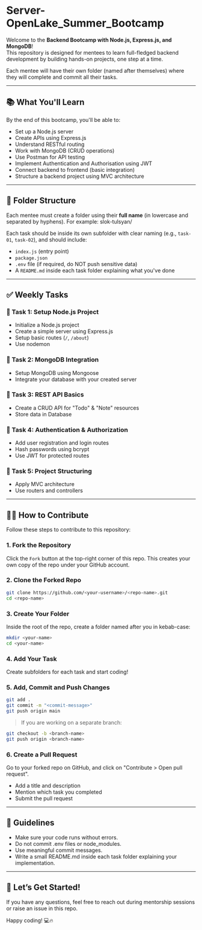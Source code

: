 # Server-OpenLake_Summer_Bootcamp

Welcome to the **Backend Bootcamp with Node.js, Express.js, and MongoDB**!  
This repository is designed for mentees to learn full-fledged backend development by building hands-on projects, one step at a time.

Each mentee will have their own folder (named after themselves) where they will complete and commit all their tasks.

---

## 📚 What You'll Learn

By the end of this bootcamp, you'll be able to:

- Set up a Node.js server
- Create APIs using Express.js
- Understand RESTful routing
- Work with MongoDB (CRUD operations)
- Use Postman for API testing
- Implement Authentication and Authorisation using JWT
- Connect backend to frontend (basic integration)
- Structure a backend project using MVC architecture
  
---

## 📁 Folder Structure

Each mentee must create a folder using their **full name** (in lowercase and separated by hyphens). For example:
slok-tulsyan/

Each task should be inside its own subfolder with clear naming (e.g., `task-01`, `task-02`), and should include:

- `index.js` (entry point)
- `package.json`
- `.env` file (if required, do NOT push sensitive data)
- A `README.md` inside each task folder explaining what you've done

---

## ✅ Weekly Tasks

### 🔹 Task 1: Setup Node.js Project
- Initialize a Node.js project
- Create a simple server using Express.js
- Setup basic routes (`/`, `/about`)
- Use nodemon
  
### 🔹 Task 2: MongoDB Integration
- Setup MongoDB using Mongoose
- Integrate your database with your created server

### 🔹 Task 3: REST API Basics
- Create a CRUD API for "Todo" & "Note" resources
- Store data in Database

### 🔹 Task 4: Authentication & Authorization
- Add user registration and login routes
- Hash passwords using bcrypt
- Use JWT for protected routes

### 🔹 Task 5: Project Structuring
- Apply MVC architecture
- Use routers and controllers

---

## 🧑‍💻 How to Contribute

Follow these steps to contribute to this repository:

### 1. Fork the Repository

Click the `Fork` button at the top-right corner of this repo. This creates your own copy of the repo under your GitHub account.

### 2. Clone the Forked Repo

```bash
git clone https://github.com/<your-username>/<repo-name>.git
cd <repo-name>
```

### 3. Create Your Folder
Inside the root of the repo, create a folder named after you in kebab-case:
```bash
mkdir <your-name>
cd <your-name>
```

### 4. Add Your Task
Create subfolders for each task and start coding!

### 5. Add, Commit and Push Changes
```bash
git add .
git commit -m "<commit-message>"
git push origin main
```
> If you are working on a separate branch:
```bash
git checkout -b <branch-name>
git push origin <branch-name>
```

### 6. Create a Pull Request
Go to your forked repo on GitHub, and click on "Contribute > Open pull request".
- Add a title and description
- Mention which task you completed
- Submit the pull request

---

## 📌 Guidelines
- Make sure your code runs without errors.
- Do not commit .env files or node_modules.
- Use meaningful commit messages.
- Write a small README.md inside each task folder explaining your implementation.

---

## 🙌 Let’s Get Started!
If you have any questions, feel free to reach out during mentorship sessions or raise an issue in this repo.

Happy coding! 💻🔥

